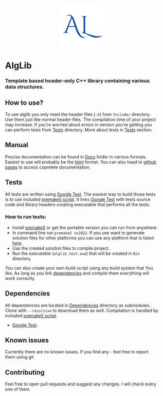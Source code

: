 <p align="center">
  <img src="https://github.com/omni-drft/alg-lib/blob/main/Misc/AlgLib_nobg.png", style="width: 15vw" />
</p>

# AlgLib
### Template based header-only C++ library containing various data structures.
## How to use?
To use alglib you only need the header files (`.h`) from `Include/` directory. Use them just like normal header files. The compilation time of your project may increase. If you're worried about errors in version you're getting you can perform tests from [Tests](Tests/) directory. More about tests in [Tests](#tests) section.
## Manual
Precise documentation can be found in [Docs](Docs/) folder in various formats. Easiest to use will probably be the [html](Docs/html) format. You can also head to [github pages](https://omni-drft.github.io/alg-lib/html/) to access copmlete documentation.
## Tests
All tests are written using [Google Test](https://github.com/google/googletest). The easiest way to build those tests is to use included [premake5 script](premake5.lua). It links [Google Test](https://github.com/google/googletest) with tests source code and library headers creating executable that performs all the tests. 
### How to run tests:
* Install [premake5](https://premake.github.io/) or get the portable version you can run from anywhere.
* In command line run `premake5 vs2022`. If you use want to generate solution files for other platforms you can use any platform that is listed [here](https://premake.github.io/docs/Using-Premake).
* Use the created solution files to compile project.
* Run the executable (`alglib_test.exe`) that will be created in `Bin` directory.

You can also create your own build script using any build system that You like. As long as you link [dependencies](Dependencies/) and compile them everything will work correctly. 
## Dependencies
All dependencies are located in [Dependencies](Dependencies/) directory as submodules. Clone with `--recursive` to download them as well. Compilation is handled by included [premake5 script](premake5.lua).
* [Google Test](https://github.com/google/googletest).
## Known issues
Currently there are no known issues. If you find any - feel free to report them using git.
## Contributing
Feel free to open pull requests and suggest any changes. I will check every one of them.
